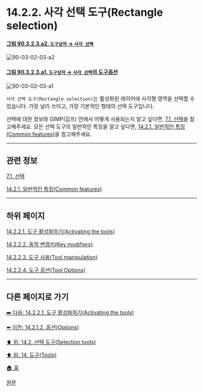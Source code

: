 # 14.2.2. 사각 선택 도구(Rectangle selection)

<a id="90-03-02-03-a2"></a>

#### [그림 90.3.2.3.a2. `도구상자` → `사각 선택`](./90-03-02-03-rectangle_select.md#90-03-02-03-a2)
![90-03-02-03-a2](https://github.com/wonder13662/gimp/assets/15767104/c5be9f26-28a5-4b98-92c3-4ae57a29580e)

<a id="90-03-02-03-a1"></a>

#### [그림 90.3.2.3.a1. `도구상자` → `사각 선택`의 도구옵션](./90-03-02-03-rectangle_select.md#90-03-02-03-a1)
![90-03-02-03-a1](https://github.com/wonder13662/gimp/assets/15767104/ea9abf7e-e1c4-4bcf-9109-57b8b1f3f97d)

`사각 선택 도구(Rectangle selection)`는 활성화된 레이어에 사각형 영역을 선택할 수 있습니다. 가장 널리 쓰이고, 가장 기본적인 형태의 선택 도구입니다. 

선택에 대한 정보와 GIMP(김프) 안에서 어떻게 사용되는지 알고 싶다면, [7.1. 선택](./07-01-00-the-selection.md)을 참고해주세요. 모든 선택 도구의 일반적인 특징을 알고 싶다면, [14.2.1. 일반적인 특징(Common features)](./14-02-01-00-common-features.md)을 참고해주세요.

***

## 관련 정보

[7.1. 선택](./07-01-00-the-selection.md)

[14.2.1. 일반적인 특징(Common features)](./14-02-01-00-common-features.md)

***

## 하위 페이지

[14.2.2.1. 도구 활성화하기(Activating the tools)](./14-02-02-01-activating_the_tool.md)

[14.2.2.2. 동작 변경키(Key modifiers)](./14-02-02-02-key_modifiers.md)

[14.2.2.3. 도구 사용(Tool manipulation)](./14-02-02-03-tool_manipulation.md)

[14.2.2.4. 도구 옵션(Tool Options)](./14-02-02-04-tool_options.md)

***

## 다른 페이지로 가기

[➡️ 다음: 14.2.2.1. 도구 활성화하기(Activating the tools)](./14-02-02-01-activating_the_tool.md)

[⬅️ 이전: 14.2.1.2. 옵션(Options)](./14-02-01-02-options.md)

[⬆️ 위: 14.2. 선택 도구(Selection tools)](./14-02-00-selection-tools.md)

[⬆️ 위: 14. 도구(Tools)](./14-00-tools.md)

[🏠 홈](./00-home.md)

[원문](https://docs.gimp.org/2.10/ko/gimp-tool-rect-select.html)